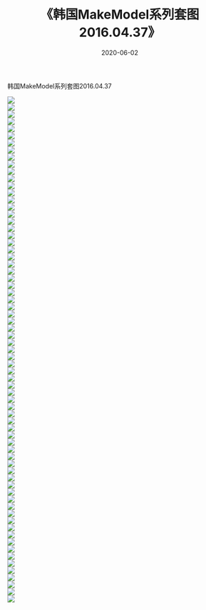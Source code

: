 ﻿---
layout: post
title:  《韩国MakeModel系列套图2016.04.37》
date:   2020-06-02
img: http://imgx.orgx.ga/漏D/网络美图/2020/韩国MakeModel系列套图2016.04.37/000.jpg
categories: [美女, 清纯, 唯美]
---

韩国MakeModel系列套图2016.04.37

  ![](http://imgx.orgx.ga/漏D/网络美图/2020/韩国MakeModel系列套图2016.04.37/001.jpg) <br> ![](http://imgx.orgx.ga/漏D/网络美图/2020/韩国MakeModel系列套图2016.04.37/002.jpg) <br> ![](http://imgx.orgx.ga/漏D/网络美图/2020/韩国MakeModel系列套图2016.04.37/003.jpg) <br> ![](http://imgx.orgx.ga/漏D/网络美图/2020/韩国MakeModel系列套图2016.04.37/004.jpg) <br> ![](http://imgx.orgx.ga/漏D/网络美图/2020/韩国MakeModel系列套图2016.04.37/005.jpg) <br> ![](http://imgx.orgx.ga/漏D/网络美图/2020/韩国MakeModel系列套图2016.04.37/006.jpg) <br> ![](http://imgx.orgx.ga/漏D/网络美图/2020/韩国MakeModel系列套图2016.04.37/007.jpg) <br> ![](http://imgx.orgx.ga/漏D/网络美图/2020/韩国MakeModel系列套图2016.04.37/008.jpg) <br> ![](http://imgx.orgx.ga/漏D/网络美图/2020/韩国MakeModel系列套图2016.04.37/009.jpg) <br> ![](http://imgx.orgx.ga/漏D/网络美图/2020/韩国MakeModel系列套图2016.04.37/010.jpg) <br> ![](http://imgx.orgx.ga/漏D/网络美图/2020/韩国MakeModel系列套图2016.04.37/011.jpg) <br> ![](http://imgx.orgx.ga/漏D/网络美图/2020/韩国MakeModel系列套图2016.04.37/012.jpg) <br> ![](http://imgx.orgx.ga/漏D/网络美图/2020/韩国MakeModel系列套图2016.04.37/013.jpg) <br> ![](http://imgx.orgx.ga/漏D/网络美图/2020/韩国MakeModel系列套图2016.04.37/014.jpg) <br> ![](http://imgx.orgx.ga/漏D/网络美图/2020/韩国MakeModel系列套图2016.04.37/015.jpg) <br> ![](http://imgx.orgx.ga/漏D/网络美图/2020/韩国MakeModel系列套图2016.04.37/016.jpg) <br> ![](http://imgx.orgx.ga/漏D/网络美图/2020/韩国MakeModel系列套图2016.04.37/017.jpg) <br> ![](http://imgx.orgx.ga/漏D/网络美图/2020/韩国MakeModel系列套图2016.04.37/018.jpg) <br> ![](http://imgx.orgx.ga/漏D/网络美图/2020/韩国MakeModel系列套图2016.04.37/019.jpg) <br> ![](http://imgx.orgx.ga/漏D/网络美图/2020/韩国MakeModel系列套图2016.04.37/020.jpg) <br> ![](http://imgx.orgx.ga/漏D/网络美图/2020/韩国MakeModel系列套图2016.04.37/021.jpg) <br> ![](http://imgx.orgx.ga/漏D/网络美图/2020/韩国MakeModel系列套图2016.04.37/022.jpg) <br> ![](http://imgx.orgx.ga/漏D/网络美图/2020/韩国MakeModel系列套图2016.04.37/023.jpg) <br> ![](http://imgx.orgx.ga/漏D/网络美图/2020/韩国MakeModel系列套图2016.04.37/024.jpg) <br> ![](http://imgx.orgx.ga/漏D/网络美图/2020/韩国MakeModel系列套图2016.04.37/025.jpg) <br> ![](http://imgx.orgx.ga/漏D/网络美图/2020/韩国MakeModel系列套图2016.04.37/026.jpg) <br> ![](http://imgx.orgx.ga/漏D/网络美图/2020/韩国MakeModel系列套图2016.04.37/027.jpg) <br> ![](http://imgx.orgx.ga/漏D/网络美图/2020/韩国MakeModel系列套图2016.04.37/028.jpg) <br> ![](http://imgx.orgx.ga/漏D/网络美图/2020/韩国MakeModel系列套图2016.04.37/029.jpg) <br> ![](http://imgx.orgx.ga/漏D/网络美图/2020/韩国MakeModel系列套图2016.04.37/030.jpg) <br> ![](http://imgx.orgx.ga/漏D/网络美图/2020/韩国MakeModel系列套图2016.04.37/031.jpg) <br> ![](http://imgx.orgx.ga/漏D/网络美图/2020/韩国MakeModel系列套图2016.04.37/032.jpg) <br> ![](http://imgx.orgx.ga/漏D/网络美图/2020/韩国MakeModel系列套图2016.04.37/033.jpg) <br> ![](http://imgx.orgx.ga/漏D/网络美图/2020/韩国MakeModel系列套图2016.04.37/034.jpg) <br> ![](http://imgx.orgx.ga/漏D/网络美图/2020/韩国MakeModel系列套图2016.04.37/035.jpg) <br> ![](http://imgx.orgx.ga/漏D/网络美图/2020/韩国MakeModel系列套图2016.04.37/036.jpg) <br> ![](http://imgx.orgx.ga/漏D/网络美图/2020/韩国MakeModel系列套图2016.04.37/037.jpg) <br> ![](http://imgx.orgx.ga/漏D/网络美图/2020/韩国MakeModel系列套图2016.04.37/038.jpg) <br> ![](http://imgx.orgx.ga/漏D/网络美图/2020/韩国MakeModel系列套图2016.04.37/039.jpg) <br> ![](http://imgx.orgx.ga/漏D/网络美图/2020/韩国MakeModel系列套图2016.04.37/040.jpg) <br> ![](http://imgx.orgx.ga/漏D/网络美图/2020/韩国MakeModel系列套图2016.04.37/041.jpg) <br> ![](http://imgx.orgx.ga/漏D/网络美图/2020/韩国MakeModel系列套图2016.04.37/042.jpg) <br> ![](http://imgx.orgx.ga/漏D/网络美图/2020/韩国MakeModel系列套图2016.04.37/043.jpg) <br> ![](http://imgx.orgx.ga/漏D/网络美图/2020/韩国MakeModel系列套图2016.04.37/044.jpg) <br> ![](http://imgx.orgx.ga/漏D/网络美图/2020/韩国MakeModel系列套图2016.04.37/045.jpg) <br> ![](http://imgx.orgx.ga/漏D/网络美图/2020/韩国MakeModel系列套图2016.04.37/046.jpg) <br> ![](http://imgx.orgx.ga/漏D/网络美图/2020/韩国MakeModel系列套图2016.04.37/047.jpg) <br> ![](http://imgx.orgx.ga/漏D/网络美图/2020/韩国MakeModel系列套图2016.04.37/048.jpg) <br> ![](http://imgx.orgx.ga/漏D/网络美图/2020/韩国MakeModel系列套图2016.04.37/049.jpg) <br> ![](http://imgx.orgx.ga/漏D/网络美图/2020/韩国MakeModel系列套图2016.04.37/050.jpg) <br> ![](http://imgx.orgx.ga/漏D/网络美图/2020/韩国MakeModel系列套图2016.04.37/051.jpg) <br> ![](http://imgx.orgx.ga/漏D/网络美图/2020/韩国MakeModel系列套图2016.04.37/052.jpg) <br> ![](http://imgx.orgx.ga/漏D/网络美图/2020/韩国MakeModel系列套图2016.04.37/053.jpg) <br> ![](http://imgx.orgx.ga/漏D/网络美图/2020/韩国MakeModel系列套图2016.04.37/054.jpg) <br> ![](http://imgx.orgx.ga/漏D/网络美图/2020/韩国MakeModel系列套图2016.04.37/055.jpg) <br> ![](http://imgx.orgx.ga/漏D/网络美图/2020/韩国MakeModel系列套图2016.04.37/056.jpg) <br> ![](http://imgx.orgx.ga/漏D/网络美图/2020/韩国MakeModel系列套图2016.04.37/057.jpg) <br> ![](http://imgx.orgx.ga/漏D/网络美图/2020/韩国MakeModel系列套图2016.04.37/058.jpg) <br> ![](http://imgx.orgx.ga/漏D/网络美图/2020/韩国MakeModel系列套图2016.04.37/059.jpg) <br> ![](http://imgx.orgx.ga/漏D/网络美图/2020/韩国MakeModel系列套图2016.04.37/060.jpg) <br> ![](http://imgx.orgx.ga/漏D/网络美图/2020/韩国MakeModel系列套图2016.04.37/061.jpg) <br> ![](http://imgx.orgx.ga/漏D/网络美图/2020/韩国MakeModel系列套图2016.04.37/062.jpg) <br> ![](http://imgx.orgx.ga/漏D/网络美图/2020/韩国MakeModel系列套图2016.04.37/063.jpg) <br> ![](http://imgx.orgx.ga/漏D/网络美图/2020/韩国MakeModel系列套图2016.04.37/064.jpg) <br> ![](http://imgx.orgx.ga/漏D/网络美图/2020/韩国MakeModel系列套图2016.04.37/065.jpg) <br> ![](http://imgx.orgx.ga/漏D/网络美图/2020/韩国MakeModel系列套图2016.04.37/066.jpg) <br> ![](http://imgx.orgx.ga/漏D/网络美图/2020/韩国MakeModel系列套图2016.04.37/067.jpg) <br> ![](http://imgx.orgx.ga/漏D/网络美图/2020/韩国MakeModel系列套图2016.04.37/068.jpg) <br> ![](http://imgx.orgx.ga/漏D/网络美图/2020/韩国MakeModel系列套图2016.04.37/069.jpg) <br> ![](http://imgx.orgx.ga/漏D/网络美图/2020/韩国MakeModel系列套图2016.04.37/070.jpg) <br> ![](http://imgx.orgx.ga/漏D/网络美图/2020/韩国MakeModel系列套图2016.04.37/071.jpg) <br>